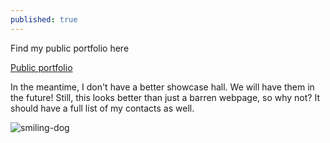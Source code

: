 ```yaml
---
published: true
---
```

Find my public portfolio here

[Public portfolio](https://ayo.so/ign)

In the meantime, I don't have a better showcase hall. We will have them in the future! Still, this looks better than just a barren webpage, so why not? It should have a full list of my contacts as well.

![smiling-dog]({{site.baseurl}}/https://s3.us-east-1.wasabisys.com/e-zimagehosting/a00ab0d1-bf5a-4b3a-ba79-e10c50da5154/j6qm0kkh.png)
